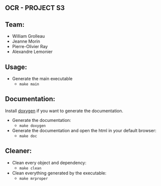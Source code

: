## OCR - PROJECT S3

## Team:

- William Grolleau
- Jeanne Morin
- Pierre-Olivier Ray
- Alexandre Lemonier

## Usage:

- Generate the main executable
    - `make main`

## Documentation:

Install [doxygen](http://www.doxygen.nl/manual/install.html) if you want to generate the documentation.

- Generate the documentation:
    - `make doxygen`
- Generate the documentation and open the html in your default browser:
    - `make doc`

## Cleaner:

- Clean every object and dependency:
    - `make clean`
- Clean everything generated by the executable:
    - `make mrproper`
